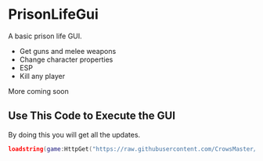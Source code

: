 # PrisonLifeGui
A basic prison life GUI.

- Get guns and melee weapons
- Change character properties
- ESP
- Kill any player

More coming soon

## Use This Code to Execute the GUI
By doing this you will get all the updates.
```lua
loadstring(game:HttpGet("https://raw.githubusercontent.com/CrowsMaster/PrisonLifeGui/main/master.lua"))()
```
